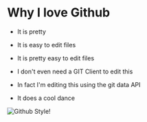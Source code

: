 # Why I love Github

* It is pretty

* It is easy to edit files

* It is pretty easy to edit files

* I don't even need a GIT Client to edit this

* In fact I'm editing this using the git data API

* It does a cool dance

![Github Style!](https://octodex.github.com/images/gangnamtocat.png)